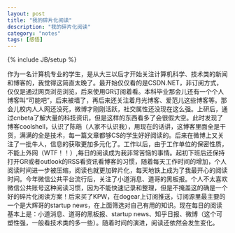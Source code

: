 ```yaml
---
layout: post
title: "我的碎片化阅读"
description: "我的碎片化阅读"
category: "notes"
tags: [感悟]
---
```

{% include JB/setup %}

作为一名计算机专业的学生，是从大三以后才开始关注计算机科学、技术类的新闻和博客的，我觉得这简直太晚了。最开始仅仅看的是CSDN.NET，非订阅方式，仅仅是通过网页浏览浏览，后来使用GR订阅着看。本科毕业那会儿还有一个个人博客叫“可能吧”，后来被墙了，再后来还关注着月光博客、爱范儿这些博客等。那会儿校内人人网还没死，微博才刚刚活跃，社交属性还没现在这么强。上研后，通过cnbeta了解大量的科技资讯，但是这样的东西看多了会很假大空。此时发现了博客coolshell，认识了陈皓（人家不认识我），用现在的话讲，这博客里面全是干货，满满的全是技术，每一篇文章都够CS的学生好好阅读的。后来在微博上又关注了一批牛人，信息的获取更加多元化了。工作以后，由于工作单位的保密性质，不能上外网（WTF！！）,每日的阅读成为我非常苦恼的事情。起初下班后还保持打开GR或者outlook的RSS看资讯看博客的习惯，随着每天工作时间的增加，个人阅读时间进一步被压缩，阅读也就更加碎片化，每天地铁上成为了我最开心的阅读时间。今年微信公共平台流行后，关注了小道消息、道哥的黑板报。个人不太喜欢微信公共账号这种阅读习惯，因为不能快速记录和整理，但是不掩盖这的确是一个好的碎片化阅读方案！后来买了KPW，在dogear上订阅推送，订阅源里最主要的一个是大辉哥的startup news，在上面筛选对自己有用的知识。现在每日的阅读基本上是：小道消息、道哥的黑板报、startup news、知乎日报、微博（这个可塑性强，一般看技术类的多一些）。随着时间的演进，阅读还依然会发生变化。
